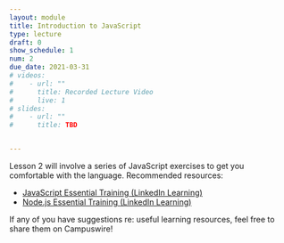 ```yaml
---
layout: module
title: Introduction to JavaScript
type: lecture
draft: 0
show_schedule: 1
num: 2
due_date: 2021-03-31
# videos: 
#    - url: ""
#      title: Recorded Lecture Video
#      live: 1
# slides:
#    - url: ""
#      title: TBD


---
```


Lesson 2 will involve a series of JavaScript exercises to get you comfortable with the language. Recommended resources:

* [JavaScript Essential Training (LinkedIn Learning)](https://www.linkedin.com/learning/javascript-essential-training/)
* [Node.js Essential Training (LinkedIn Learning)](https://www.linkedin.com/learning/node-js-essential-training-2/)

If any of you have suggestions re: useful learning resources, feel free to share them on Campuswire!

<!-- 
This was a JavaScript lab that was cut from the curriculum.

### JavaScript

#### Objects

All non-primitive types in JavaScript are Objects, which are collections of key-value pairs (you might have called them _dictionaries_ or _hash maps_ in other courses). Values in objects can be primitive types, lists, or other Objects. Objects are created and accessed with the following syntax:

```javascript
const myObject = {
    key1: "value1",
    key2: 2,
    key3: ["hey", "there", "delilah"]
};
console.log(myObject.key1)      // prints "value1"
console.log(myObject.key2)      // prints 2
console.log(myObject.key3)      // prints ["hey", "there", "delilah"]
console.log(myObject.key3[2])   // prints "delilah"
```

#### Function Types

There are 4 different ways to create a function in JavaScript, 2 of which we'll be discussing in this class (we'll be ignoring [function expressions](https://developer.mozilla.org/en-US/docs/web/JavaScript/Reference/Operators/function) and [function constructors](https://developer.mozilla.org/en-US/docs/Web/JavaScript/Reference/Global_Objects/Function/Function), at least for the time being). If we wanted to create a function to add two numbers, we could do the following:

```javascript
function add(a, b) {
    return a + b;
}
```

This is called a _function declaration_, and is most similar to how functions are created in other languages like Python and Java. Note that there are no return or parameter types, as JavaScript is not a strongly typed languages (if you're looking for a _bit_ more type safety, check out [TypeScript](https://www.typescriptlang.org/));

Let's look at another way to create a function known as the _arrow function_:

```javascript
const add = (a, b) => a + b;
```

So, what's going on here? Functions in JavaScript are first-class objects, and thus can be assigned to variables and passed as function arguments. Arrow functions are a feature introduced in the latest version of JavaScript and are a way to do exactly that; they are compact, anonymous functions designed to be passed around and used as _callbacks_ by other functions.

An arrow function has 3 parts:
- __Parameters__: In arrow functions, the parameters are the first things that appear in the function, before the `=>`. They are listed in the same way as they would be in a normal function, as a comma-separated list inside parentheses. If the arrow function takes no parameters, the parentheses must still remain (e.g. `() => console.log("hey")`). If the function takes only a single parameter, the parentheses around it can be optionally removed (e.g. `a => console.log(a)`).
- __Arrow__: The arrow symbol, `=>`, is required in all arrow functions and separates the parameters from the function body.
- __Body__: The function body can take one of two forms. First is a normal function body, surrounded by brackets. The second is the one-liner body, which is not surrounded by brackets. This second type is special in that it _returns_ the result of the expression. For example, the function `a => a + 2` takes a number as an argument and _returns_ the name number plus 2. In contrast, `a => { a + 2; }` would evaluate the expression `a + 2` but not return the result. We will utilize this type of function body a fair bit in this class.

#### List Iteration and Comprehension

If you took `COMP_SCI 111`, you may recognize Racket's `map`, `filter`, and `foldl` functions in JavaScript (`foldl` is renamed `reduce` and is slightly different). These functions are invaluable and will help us write some really clean code when dealing with lists of data. Let's look at these functions to refresh our memories:

The `map` function applies a transformation function to each element of a list, returning a new list of values.

```javascript
const myList = [1, 2, 3, 4, 5];
const newList = myList.map(n => n + 2);   // Add 2 to every number
console.log(newList);                     // prints [3, 4, 5, 6, 7]
```

The `filter` function returns a new list containing all the elements of the original list that return `true` when passed as arguments to a function that returns a boolean.

```javascript
const myList = [1, 2, 3, 4, 5];
const newList = myList.filter(n => n > 3);   // Return all elements greater than 3
console.log(newList);                     // prints [4, 5]
```

The `reduce` function applies a transformation function _pairwise_ on all elements of the list in order to reduce it down to a single value. The function will take the first two elements of the list as arguments, return a value, and then the function will run again, using that return value and the third element of the list, etc. For example, `reduce` can be used to find the sum of a list like so:

```javascript
const myList = [1, 2, 3, 4, 5];
const listSum = myList.reduce((a, b) => a + b); // Add the first two elements together, then add the result to the 3rd element, etc.
console.log(listSum);                           // prints 15
``` -->